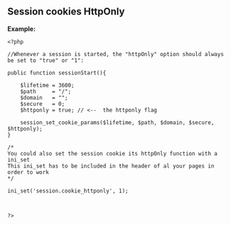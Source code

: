
Session cookies HttpOnly
-------

**Example:**


    <?php

	//Whenever a session is started, the "httpOnly" option should always be set to "true" or "1":

	public function sessionStart(){

		$lifetime = 3600;
		$path     = "/";
		$domain   = "";
		$secure   = 0;
		$httponly = true; // <--  the httponly flag

		session_set_cookie_params($lifetime, $path, $domain, $secure, $httponly);
	}
	
	/*
	You could also set the session cookie its httpOnly function with a ini_set
	This ini_set has to be included in the header of al your pages in order to work
	*/
	
	ini_set('session.cookie_httponly', 1);
	
	

	?>

